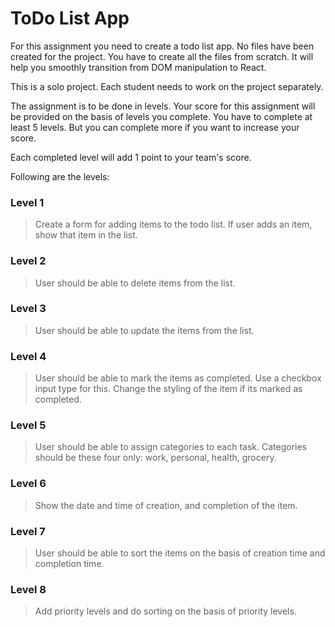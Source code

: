 # ToDo List App

For this assignment you need to create a todo list app. No files have been created for the project. You have to create all the files from scratch. It will help you smoothly transition from DOM manipulation to React.

This is a solo project. Each student needs to work on the project separately.

The assignment is to be done in levels. Your score for this assignment will be provided on the basis of levels you complete. You have to complete at least 5 levels. But you can complete more if you want to increase your score.

Each completed level will add 1 point to your team's score.

Following are the levels:

### Level 1

> Create a form for adding items to the todo list. If user adds an item, show that item in the list.

### Level 2

> User should be able to delete items from the list.

### Level 3

> User should be able to update the items from the list.

### Level 4

> User should be able to mark the items as completed. Use a checkbox input type for this. Change the styling of the item if its marked as completed.

### Level 5

> User should be able to assign categories to each task. Categories should be these four only: work, personal, health, grocery.

### Level 6

> Show the date and time of creation, and completion of the item.

### Level 7

> User should be able to sort the items on the basis of creation time and completion time.

### Level 8

> Add priority levels and do sorting on the basis of priority levels.
